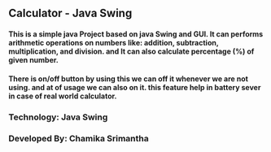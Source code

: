 ## Calculator - Java Swing


#### This is a simple java Project based on java Swing and GUI. It can performs arithmetic operations on numbers like: addition, subtraction, multiplication, and division. and It can also calculate percentage (%) of given number.

#### There is on/off button by using this we can off it whenever we are not using. and at of usage we can also on it. this feature help in battery sever in case of real world calculator.


### Technology: Java Swing

### Developed By: Chamika Srimantha
